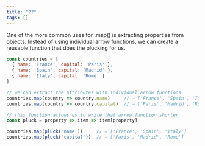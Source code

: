 ```yaml
---
title: "??"
tags: []
---
```

One of the more common uses for .map() is extracting properties from objects. Instead of using individual arrow functions, we can create a reusable function that does the plucking for us.

```js
const countries = [
  { name: 'France', capital: 'Paris' },
  { name: 'Spain', capital: 'Madrid' },
  { name: 'Italy', capital: 'Rome' }
]

// we can extract the attributes with individual arrow functions
countries.map(country => country.name)     // ⇒ ['France', 'Spain', 'Italy']
countries.map(country => country.capital)  // ⇒ ['Paris', 'Madrid', 'Rome']

// this function allows us to write that arrow function shorter
const pluck = property => item => item[property]

countries.map(pluck('name'))     // ⇒ ['France', 'Spain', 'Italy']
countries.map(pluck('capital'))  // ⇒ ['Paris', 'Madrid', 'Rome']
```
